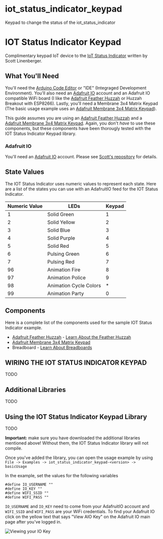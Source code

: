 # iot_status_indicator_keypad
Keypad to change the status of the iot_status_indicator

# IOT Status Indicator Keypad
Complimentary keypad IoT device to the [IoT Status Indicator][LINK_IOT_STATUS_INDICATOR] written by Scott Linenberger.

## What You'll Need  
You'll need the [Arduino Code Editor][LINK_ARDUINO_IDE] or "IDE" (Integraged Development Environment). You'll also need an [Adafruit IO][LINK_IO] account and an Adafruit IO compatible WiFi board (I like the [Adafruit Feather Huzzah][LINK_PRODUCT_FEATHER_HUZZAH] or Huzzah Breakout with ESP8266). Lastly, you'll need a Membrane 3x4 Matrix Keypad (The basic usage example uses an [Adafruit Membrane 3x4 Matrix Keypad][LINK_PRODUCT_MATRIX_KEYPAD]).

This guide assumes you are using an [Adafruit Feather Huzzah][LINK_PRODUCT_FEATHER_HUZZAH] and a [Adafruit Membrane 3x4 Matrix Keypad][LINK_PRODUCT_MATRIX_KEYPAD]. Again, you don't _have_ to use these components, but these components have been thorougly tested with the IOT Status Indicator Keypad library.

### Adafruit IO  
You'll need an [Adafruit IO][LINK_IO] account. Please see [Scott's repository][LINK_IOT_STATUS_INDICATOR] for details.

## State Values  
The IOT Status Indicator uses numeric values to represent each state. Here are a list of the states you can use with an AdafruitIO feed for the IOT Status Indicator. 

|Numeric Value |LEDs                   |Keypad|
|--------------|-----------------------|------|
|1             |Solid Green            |1     |
|2             |Solid Yellow           |2     |
|3             |Solid Blue             |3     |
|4             |Solid Purple           |4     |
|5             |Solid Red              |5     |
|6             |Pulsing Green          |6     |
|7             |Pulsing Red            |7     |
|96            |Animation Fire         |8     |
|97            |Animation Police       |9     |
|98            |Animation Cycle Colors |*     |
|99            |Animation Party        |0     |

## Components  
Here is a complete list of the components used for the sample IOT Status Indicator example.

* [Adafruit Feather Huzzah][LINK_PRODUCT_FEATHER_HUZZAH] - [Learn About the Feather Huzzah][LINK_LEARN_FEATHER_HUZZAH]
* [Adafruit Membrane 3x4 Matrix Keypad][LINK_PRODUCT_MATRIX_KEYPAD]
* Breadboard - [Learn About Breadboards][LINK_LEARN_BREADBOARD]

## WIRING THE IOT STATUS INDICATOR KEYPAD
TODO 


## Additional Libraries  
TODO

## Using the IOT Status Indicator Keypad Library  
TODO

**Important:** make sure you have downloaded the additional libraries mentioned above! Without them, the IOT Status Indicator library will not compile.

Once you've added the library, you can open the usage example by using  
`File -> Examples -> iot_status_indicator_keypad-<version> -> basicUsage`  

In the example, set the values for the following variables  
```
#define IO_USERNAME ""
#define IO_KEY ""
#define WIFI_SSID ""
#define WIFI_PASS ""
```
`IO_USERNAME` and `IO_KEY` need to come from your AdafruitIO account and `WIFI_SSID` and `WIFI_PASS` are your WiFi credentials. To find your Adafruit IO click on the yellow text that says "View AIO Key" on the Adafruit IO main page after you've logged in.

![Viewing your IO Key](./images/io_view_aio_key.png)


[LINK_ARDUINO_IDE]: https://www.arduino.cc/en/Main/Software
[LINK_IO]: https://io.adafruit.com
[LINK_LEARN_IO]: https://learn.adafruit.com/adafruit-io/overview
[LINK_LEARN_NEOPIXELS]: https://learn.adafruit.com/adafruit-neopixel-uberguide/the-magic-of-neopixels?gclid=CjwKCAjwkYDbBRB6EiwAR0T_-mV0nic2zRmePrLDyuMCpvNuCJgbRTAAsS1rv5KyqeieUQSczDapPxoCP04QAvD_BwE
[LINK_LEARN_BREADBOARD]: https://learn.adafruit.com/breadboards-for-beginners?view=all
[LINK_PRODUCT_FEATHER_HUZZAH]: https://www.adafruit.com/product/2821
[LINK_PRODUCT_LEVEL_SHIFTER]: https://www.adafruit.com/product/1875
[LINK_PRODUCT_NEOPIXEL_STICK]: https://www.adafruit.com/product/1426
[LINK_LEARN_FEATHER_HUZZAH]: https://learn.adafruit.com/adafruit-feather-huzzah-esp8266?view=all
[LIBRARY_ADAFRUIT_NEOPIXEL]: https://github.com/adafruit/Adafruit_NeoPixel
[LIBRARY_ADAFRUIT_IO]: https://github.com/adafruit/Adafruit_IO_Arduino
[LIBRARY_ADAFRUIT_MQTT]: https://github.com/adafruit/Adafruit_MQTT_Library
[LIBRARY_ARDUINO_HTTP_CLIENT]: https://github.com/arduino-libraries/ArduinoHttpClient

[LINK_IOT_STATUS_INDICATOR]: https://github.com/scott-linenberger/iot_status_indicator
[LINK_PRODUCT_MATRIX_KEYPAD]: https://www.adafruit.com/product/419